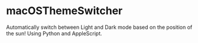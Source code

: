 # macOSThemeSwitcher
Automatically switch between Light and Dark mode based on the position of the sun! Using Python and AppleScript.
